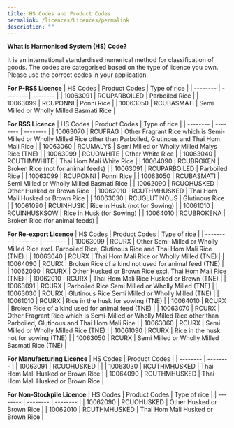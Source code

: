 ```yaml
---
title: HS Codes and Product Codes
permalink: /licences/Licences/permalink
description: ""
---
```

**What is Harmonised System (HS) Code?**

It is an international standardised numerical method for classification of goods. The codes are categorised based on the type of licence you own. Please use the correct codes in your application. 

**For P-RSS Licence**
| HS Codes | Product Codes | Type of rice |
| -------- | -------- | -------- |
| 10063091 | RCUPARBOILED | Parboiled Rice     |
| 10063099 | RCUPONNI | Ponni Rice     |
| 10063050 | RCUBASMATI | Semi Milled or Wholly Milled Basmati Rice  |

**For RSS Licence**
| HS Codes | Product Codes | Type of rice |
| -------- | -------- | -------- |
| 10063070  | RCUFRAG  | Other Fragrant Rice which is Semi-Milled or Wholly Milled Rice other than Parboiled, Glutinous and Thai Hom Mali Rice   |
| 10063060 | RCUMALYS | Semi Milled or Wholly Milled Malys Rice (TNE) | 
| 10063099 | RCUOWHITE | Other White Rice  |
| 10063040  | RCUTHMWHITE | Thai Hom Mali White Rice  | 
| 10064090  | RCUBROKEN | Broken Rice (not for animal feeds) |
| 10063091 | RCUPARBOILED | Parboiled Rice | 
| 10063099  | RCUPONNI | Ponni Rice |
| 10063050 | RCUBASMATI  | Semi Milled or Wholly Milled Basmati Rice  | 
| 10062090 | RCUOHUSKED | Other Husked or Brown Rice |
| 10062010  | RCUTHMHUSKED | Thai Hom Mali Husked or Brown Rice  | 
| 10063030 | RCUGLUTINOUS | Glutinous Rice  |
| 10061090  | RCUINHUSK | Rice in Husk (not for Sowing) | 
| 10061010 | RCUINHUSKSOW | Rice in Husk (for Sowing) | 
| 10064010  | RCUBROKENA  | Broken Rice (for animal feeds)  | 


**For Re-export Licence**
| HS Codes | Product Codes | Type of rice |
| -------- | -------- | -------- |
| 10063099  | RCURX | Other Semi-Milled or Wholly Milled Rice excl. Parboiled Rice, Glutinous Rice and Thai Hom Mali Rice (TNE) | 
| 10063040  | RCURX | Thai Hom Mali Rice or Wholly Milled (TNE) | 
| 10064090  | RCURX | Broken Rice of a kind not used for animal feed (TNE)  | 
| 10062090 | RCURX | Other Husked or Brown Rice excl. Thai Hom Mali Rice (TNE) | 
| 10062010 | RCURX | Thai Hom Mali Rice Husked or Brown (TNE) | 
| 10063091 | RCURX | Parboiled Rice Semi Milled or Wholly Milled (TNE)  | 
| 10063030 | RCURX | Glutinous Rice Semi Milled or Wholly Milled (TNE)  | 
| 10061010  | RCURX | Rice in the husk for sowing (TNE) | 
| 10064010 | RCURX | Broken Rice of a kind used for animal feed (TNE) | 
| 10063070 | RCURX | Other Fragrant Rice which is Semi-Milled or Wholly Milled Rice other than Parboiled, Glutinous and Thai Hom Mali Rice  | 
| 10063060 | RCURX | Semi Milled or Wholly Milled Rice (TNE) | 
| 10061090 | RCURX | Rice in the husk not for sowing (TNE)  | 
| 10063050 | RCURX | Semi Milled or Wholly Milled Basmati Rice (TNE)  | 

**For Manufacturing Licence**
| HS Codes | Product Codes |
| -------- | -------- | 
| 10063091 | RCUOHUSKED |    |
| 10063030 | RCUTHMHUSKED | Thai Hom Mali Husked or Brown Rice |
| 10064090 | RCUTHMHUSKED | Thai Hom Mali Husked or Brown Rice |

**For Non-Stockpile Licence**
| HS Codes | Product Codes | Type of rice |
| -------- | -------- | -------- |
| 10062090 | RCUOHUSKED | Other Husked or Brown Rice   |
| 10062010 | RCUTHMHUSKED | Thai Hom Mali Husked or Brown Rice |
